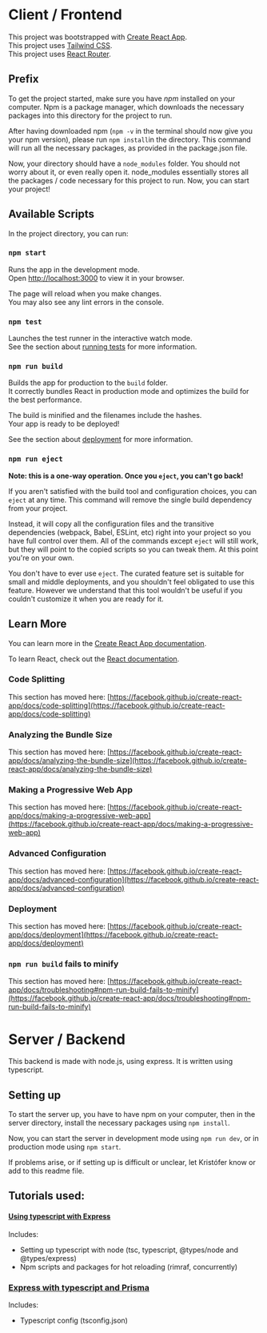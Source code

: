# Client / Frontend

This project was bootstrapped with [Create React App](https://github.com/facebook/create-react-app).\
This project uses [Tailwind CSS](https://tailwindui.com/documentation).\
This project uses [React Router](https://reactrouter.com/en/main).

## Prefix

To get the project started, make sure you have _npm_ installed on your computer. Npm is a package manager, which downloads the necessary packages into this directory for the project to run.

After having downloaded npm (`npm -v` in the terminal should now give you your npm version), please run `npm install`in the directory. This command will run all the necessary packages, as provided in the package.json file.

Now, your directory should have a `node_modules` folder. You should not worry about it, or even really open it. node_modules essentially stores all the packages / code necessary for this project to run. Now, you can start your project!

## Available Scripts

In the project directory, you can run:

### `npm start`

Runs the app in the development mode.\
Open [http://localhost:3000](http://localhost:3000) to view it in your browser.

The page will reload when you make changes.\
You may also see any lint errors in the console.

### `npm test`

Launches the test runner in the interactive watch mode.\
See the section about [running tests](https://facebook.github.io/create-react-app/docs/running-tests) for more information.

### `npm run build`

Builds the app for production to the `build` folder.\
It correctly bundles React in production mode and optimizes the build for the best performance.

The build is minified and the filenames include the hashes.\
Your app is ready to be deployed!

See the section about [deployment](https://facebook.github.io/create-react-app/docs/deployment) for more information.

### `npm run eject`

**Note: this is a one-way operation. Once you `eject`, you can't go back!**

If you aren't satisfied with the build tool and configuration choices, you can `eject` at any time. This command will remove the single build dependency from your project.

Instead, it will copy all the configuration files and the transitive dependencies (webpack, Babel, ESLint, etc) right into your project so you have full control over them. All of the commands except `eject` will still work, but they will point to the copied scripts so you can tweak them. At this point you're on your own.

You don't have to ever use `eject`. The curated feature set is suitable for small and middle deployments, and you shouldn't feel obligated to use this feature. However we understand that this tool wouldn't be useful if you couldn't customize it when you are ready for it.

## Learn More

You can learn more in the [Create React App documentation](https://facebook.github.io/create-react-app/docs/getting-started).

To learn React, check out the [React documentation](https://reactjs.org/).

### Code Splitting

This section has moved here: [https://facebook.github.io/create-react-app/docs/code-splitting](https://facebook.github.io/create-react-app/docs/code-splitting)

### Analyzing the Bundle Size

This section has moved here: [https://facebook.github.io/create-react-app/docs/analyzing-the-bundle-size](https://facebook.github.io/create-react-app/docs/analyzing-the-bundle-size)

### Making a Progressive Web App

This section has moved here: [https://facebook.github.io/create-react-app/docs/making-a-progressive-web-app](https://facebook.github.io/create-react-app/docs/making-a-progressive-web-app)

### Advanced Configuration

This section has moved here: [https://facebook.github.io/create-react-app/docs/advanced-configuration](https://facebook.github.io/create-react-app/docs/advanced-configuration)

### Deployment

This section has moved here: [https://facebook.github.io/create-react-app/docs/deployment](https://facebook.github.io/create-react-app/docs/deployment)

### `npm run build` fails to minify

This section has moved here: [https://facebook.github.io/create-react-app/docs/troubleshooting#npm-run-build-fails-to-minify](https://facebook.github.io/create-react-app/docs/troubleshooting#npm-run-build-fails-to-minify)

# Server / Backend

This backend is made with node.js, using express. It is written using typescript.

## Setting up

To start the server up, you have to have npm on your computer, then in the server directory, install the necessary packages using `npm install`.

Now, you can start the server in development mode using `npm run dev`, or in production mode using `npm start`.

If problems arise, or if setting up is difficult or unclear, let Kristófer know or add to this readme file.

## Tutorials used:

#### [Using typescript with Express](https://youtu.be/qy8PxD3alWw)

Includes:

- Setting up typescript with node (tsc, typescript, @types/node and @types/express)
- Npm scripts and packages for hot reloading (rimraf, concurrently)

### [Express with typescript and Prisma](https://www.youtube.com/watch?v=PM58NEMJgMw)

Includes:

- Typescript config (tsconfig.json)
